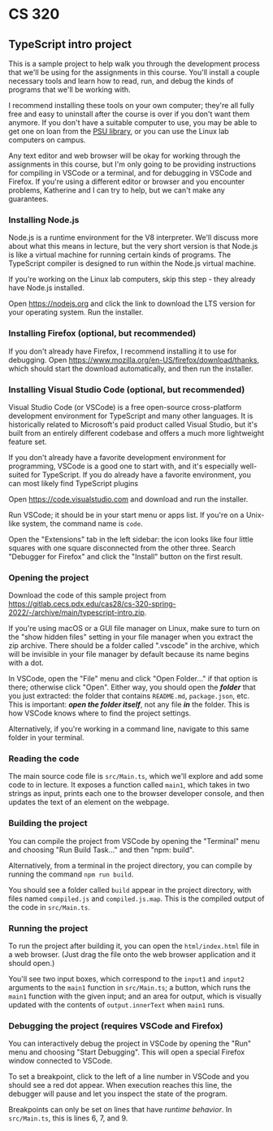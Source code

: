# CS 320

## TypeScript intro project

This is a sample project to help walk you through the development process that we'll be using for the assignments in this course. You'll install a couple necessary tools and learn how to read, run, and debug the kinds of programs that we'll be working with.

I recommend installing these tools on your own computer; they're all fully free and easy to uninstall after the course is over if you don't want them anymore. If you don't have a suitable computer to use, you may be able to get one on loan from the [PSU library](https://library.pdx.edu/study-spaces-computers/equipment), or you can use the Linux lab computers on campus.

Any text editor and web browser will be okay for working through the assignments in this course, but I'm only going to be providing instructions for compiling in VSCode or a terminal, and for debugging in VSCode and Firefox. If you're using a different editor or browser and you encounter problems, Katherine and I can try to help, but we can't make any guarantees.

### Installing Node.js

Node.js is a runtime environment for the V8 interpreter. We'll discuss more about what this means in lecture, but the very short version is that Node.js is like a virtual machine for running certain kinds of programs. The TypeScript compiler is designed to run within the Node.js virtual machine.

If you're working on the Linux lab computers, skip this step - they already have Node.js installed.

Open <https://nodejs.org> and click the link to download the LTS version for your operating system. Run the installer.

### Installing Firefox (optional, but recommended)

If you don't already have Firefox, I recommend installing it to use for debugging. Open <https://www.mozilla.org/en-US/firefox/download/thanks>, which should start the download automatically, and then run the installer.

### Installing Visual Studio Code (optional, but recommended)

Visual Studio Code (or VSCode) is a free open-source cross-platform development environment for TypeScript and many other languages. It is historically related to Microsoft's paid product called Visual Studio, but it's built from an entirely different codebase and offers a much more lightweight feature set.

If you don't already have a favorite development environment for programming, VSCode is a good one to start with, and it's especially well-suited for TypeScript. If you do already have a favorite environment, you can most likely find TypeScript plugins

Open <https://code.visualstudio.com> and download and run the installer.

Run VSCode; it should be in your start menu or apps list. If you're on a Unix-like system, the command name is `code`.

Open the "Extensions" tab in the left sidebar: the icon looks like four little squares with one square disconnected from the other three. Search "Debugger for Firefox" and click the "Install" button on the first result.

### Opening the project

Download the code of this sample project from <https://gitlab.cecs.pdx.edu/cas28/cs-320-spring-2022/-/archive/main/typescript-intro.zip>.

If you're using macOS or a GUI file manager on Linux, make sure to turn on the "show hidden files" setting in your file manager when you extract the zip archive. There should be a folder called ".vscode" in the archive, which will be invisible in your file manager by default because its name begins with a dot.

In VSCode, open the "File" menu and click "Open Folder..." if that option is there; otherwise click "Open". Either way, you should open the ***folder*** that you just extracted: the folder that contains `README.md`, `package.json`, etc. This is important: ***open the folder itself***, not any file ***in*** the folder. This is how VSCode knows where to find the project settings.

Alternatively, if you're working in a command line, navigate to this same folder in your terminal.

### Reading the code

The main source code file is `src/Main.ts`, which we'll explore and add some code to in lecture. It exposes a function called `main1`, which takes in two strings as input, prints each one to the browser developer console, and then updates the text of an element on the webpage.

### Building the project

You can compile the project from VSCode by opening the "Terminal" menu and choosing "Run Build Task..." and then "npm: build".

Alternatively, from a terminal in the project directory, you can compile by running the command `npm run build`.

You should see a folder called `build` appear in the project directory, with files named `compiled.js` and `compiled.js.map`. This is the compiled output of the code in `src/Main.ts`.

### Running the project

To run the project after building it, you can open the `html/index.html` file in a web browser. (Just drag the file onto the web browser application and it should open.)

You'll see two input boxes, which correspond to the `input1` and `input2` arguments to the `main1` function in `src/Main.ts`; a button, which runs the `main1` function with the given input; and an area for output, which is visually updated with the contents of `output.innerText` when `main1` runs.

### Debugging the project (requires VSCode and Firefox)

You can interactively debug the project in VSCode by opening the "Run" menu and choosing "Start Debugging". This will open a special Firefox window connected to VSCode.

To set a breakpoint, click to the left of a line number in VSCode and you should see a red dot appear. When execution reaches this line, the debugger will pause and let you inspect the state of the program.

Breakpoints can only be set on lines that have *runtime behavior*. In `src/Main.ts`, this is lines 6, 7, and 9.
